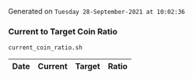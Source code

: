 Generated on `Tuesday 28-September-2021 at 10:02:36`

### Current to Target Coin Ratio
`current_coin_ratio.sh`

Date|Current|Target|Ratio
---|---|---|---
